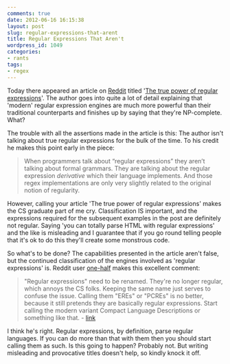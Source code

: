 ```yaml
---
comments: true
date: 2012-06-16 16:15:38
layout: post
slug: regular-expressions-that-arent
title: Regular Expressions That Aren't
wordpress_id: 1049
categories:
- rants
tags:
- regex
---
```


Today there appeared an article on [Reddit](http://www.reddit.com/r/programming) titled '[The true power of regular expressions](http://nikic.github.com/2012/06/15/The-true-power-of-regular-expressions.html)'. The author goes into quite a lot of detail explaining that 'modern' regular expression engines are much more powerful than their traditional counterparts and finishes up by saying that they're NP-complete. What?



The trouble with all the assertions made in the article is this: The author isn't talking about true regular expressions for the bulk of the time. To his credit he makes this point early in the piece:


> When programmers talk about “regular expressions” they aren’t talking about formal grammars. They are talking about the regular expression _derivative_ which their language implements. And those regex implementations are only very slightly related to the original notion of regularity.


However, calling your article 'The true power of regular expressions' makes the CS graduate part of me cry. Classification IS important, and the expressions required for the subsequent examples in the post are definitely not regular. Saying 'you can totally parse HTML with regular expressions' and the like is misleading and I guarantee that if you go round telling people that it's ok to do this they'll create some monstrous code.

So what's to be done? The capabilities presented in the article aren't false, but the continued classification of the engines involved as 'regular expressions' is. Reddit user [one-half](http://www.reddit.com/user/one-half) makes this excellent comment:


> "Regular expressions" need to be renamed. They're no longer regular, which annoys the CS folks. Keeping the same name just serves to confuse the issue. Calling them "EREs" or "PCREs" is no better, because it still pretends they are basically regular expressions. Start calling the modern variant Compact Language Descriptions or something like that. - [link](http://www.reddit.com/r/programming/comments/v3en5/the_true_power_of_regular_expressions/c512tqy)


I think he's right. Regular expressions, by definition, parse regular languages. If you can do more than that with them then you should start calling them as such. Is this going to happen? Probably not. But writing misleading and provocative titles doesn't help, so kindly knock it off.
